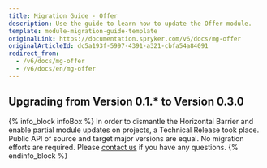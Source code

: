 ```yaml
---
title: Migration Guide - Offer
description: Use the guide to learn how to update the Offer module.
template: module-migration-guide-template
originalLink: https://documentation.spryker.com/v6/docs/mg-offer
originalArticleId: dc5a193f-5997-4391-a321-cbfa54a84091
redirect_from:
  - /v6/docs/mg-offer
  - /v6/docs/en/mg-offer
---
```


## Upgrading from Version 0.1.* to Version 0.3.0

{% info_block infoBox %}
In order to dismantle the Horizontal Barrier and enable partial module updates on projects, a Technical Release took place. Public API of source and target major versions are equal. No migration efforts are required. Please [contact us](https://spryker.com/en/support/) if you have any questions.
{% endinfo_block %}
